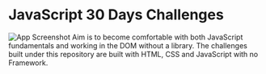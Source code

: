 # JavaScript 30 Days Challenges

![App Screenshot]()
 Aim is to become comfortable with both JavaScript fundamentals and working in the DOM without a library. The challenges built under this repository are built with HTML, CSS and JavaScript with no Framework.

